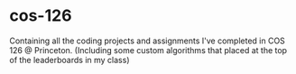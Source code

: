 # cos-126
 Containing all the coding projects and assignments I've completed in COS 126 @ Princeton. (Including some custom algorithms that placed at the top of the leaderboards in my class)

